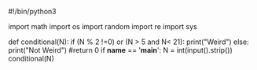 #!/bin/python3

import math
import os
import random
import re
import sys

def conditional(N):
    if (N % 2 !=0)  or  (N > 5 and N< 21):
        print("Weird")
    else:
        print("Not Weird")
#return 0
if __name__ == '__main__':
    N = int(input().strip())
conditional(N) 
